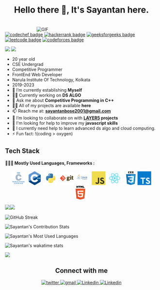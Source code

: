 ### <h1 align="center">Hello there 👋, It's Sayantan here. <h1>
<img align="right" alt="GIF" src="https://media.giphy.com/media/xUA7bdpLxQhsSQdyog/giphy.gif" width="400px" />
  
  <div></div>
  
[![codechef badge](https://img.shields.io/badge/sayantan1413-30302f?style=flat&logo=codechef)](https://www.codechef.com/users/sayantan1413)
[![hackerrank badge](https://img.shields.io/badge/sayantanbose2001-30302f?style=flat&logo=hackerrank)](https://www.hackerrank.com/sayantanbose2001)
[![geeksforgeeks badge](https://img.shields.io/badge/sayantanbose2001-30302f?style=flat&logo=geeksforgeeks)](https://auth.geeksforgeeks.org/user/sayantanbose2001/practice)
[![leetcode badge](https://img.shields.io/badge/sayantanbose2001-30302f?style=flat&logo=leetcode)](https://leetcode.com/sayantanbose2001)
[![codeforces badge](https://img.shields.io/badge/sayantanbose2001-30302f?style=flat&logo=codeforces)](https://codeforces.com/profile/sayantan2001)

![](https://visitor-badge.glitch.me/badge?page_id=sayantan1413.sayantan1413)
![](https://img.shields.io/static/v1?label=From%20Hello%20World%20I%27ve%20Written&message=4235679%20lines%20of%20code&color=green)


- 20 year old
- CSE Undergrad
- Competitive Programmer
- FrontEnd Web Developer
- Narula Institute Of Technology, Kolkata
- 2019-2023
- 🌱 I’m currently establishing **Myself**
- 👨‍💻 Currently working on **DS ALGO**
- 💬 Ask me about **Competitive Programming in C++**
- 👨‍💻 All of my projects are available **here**
- 📫 Reach me at: **sayantanbose2001@gmail.com**
- 👯 I’m looking to collaborate on with **[LAYER5](https://github.com/layer5io) projects**
- 🤔 I'm looking for help to improve my **javascript skills**
- 🔭 I currently need help to learn advanced ds algo and cloud computing.
- ⚡ Fun fact: !(coding > oxygen)

## Tech Stack
#### 👨🏻‍💻 Mostly Used Languages, Frameworks :
<p align="center">
<img height="45" src="https://raw.githubusercontent.com/github/explore/80688e429a7d4ef2fca1e82350fe8e3517d3494d/topics/c/c.png">&nbsp;&nbsp;<img height="45" src="https://raw.githubusercontent.com/github/explore/80688e429a7d4ef2fca1e82350fe8e3517d3494d/topics/cpp/cpp.png">&nbsp;&nbsp;<img height="45" src="https://raw.githubusercontent.com/github/explore/80688e429a7d4ef2fca1e82350fe8e3517d3494d/topics/python/python.png">&nbsp;&nbsp;<img height="45"
src="https://raw.githubusercontent.com/github/explore/80688e429a7d4ef2fca1e82350fe8e3517d3494d/topics/git/git.png">&nbsp;&nbsp;<img height="45"
src="https://raw.githubusercontent.com/github/explore/80688e429a7d4ef2fca1e82350fe8e3517d3494d/topics/java/java.png">&nbsp;&nbsp;<img height="45"                                                                                                                               src="https://raw.githubusercontent.com/github/explore/80688e429a7d4ef2fca1e82350fe8e3517d3494d/topics/javascript/javascript.png">&nbsp;&nbsp;<img height="45" src="https://raw.githubusercontent.com/github/explore/80688e429a7d4ef2fca1e82350fe8e3517d3494d/topics/react/react.png">&nbsp;&nbsp;<img height="45" src="https://raw.githubusercontent.com/github/explore/80688e429a7d4ef2fca1e82350fe8e3517d3494d/topics/css/css.png"><img height="45" 
src="https://raw.githubusercontent.com/github/explore/80688e429a7d4ef2fca1e82350fe8e3517d3494d/topics/typescript/typescript.png"><img height="45"
src="https://raw.githubusercontent.com/github/explore/80688e429a7d4ef2fca1e82350fe8e3517d3494d/topics/html/html.png">&nbsp;&nbsp;
</p>

<img src="https://github-profile-trophy.vercel.app/?username=sayantan1413&theme=onedark&column=3&margin-w=15&margin-h=15">

<img align="left" src="https://github-readme-stats.vercel.app/api?username=sayantan1413&count_private=true&hide_border=false&show_icons=true&theme=dark" />

![GitHub Streak](https://github-readme-streak-stats.herokuapp.com/?user=sayantan1413&theme=tokyonight)

![Sayantan's Contribution Stats](https://github-contribution-stats.vercel.app/api/?username=sayantan1413)
  
![Sayantan's Most Used Languages](https://github-readme-stats.vercel.app/api/top-langs/?username=sayantan1413&theme=great-gatsby&layout=compact)

![Sayantan's wakatime stats](https://github-readme-stats.vercel.app/api/wakatime?username=sayantan1413)

<img src="https://activity-graph.herokuapp.com/graph?username=sayantan1413&bg_color=1F222E&color=F8D866&line=F85D7F&point=FFFFFF&hide_border=false" />

<h2 align="center" >Connect with me</h2>
<div align="center">
<a href="https://twitter.com/sayanta33163352" target="_blank">
<img src=https://img.shields.io/badge/twitter-%2300acee.svg?&style=for-the-badge&logo=twitter&logoColor=white alt=twitter style="margin-bottom: 5px;" />
</a>
<a href="mailto:sayantanbose2001@gmail.com?hl=en" target="_blank">
<img src=https://img.shields.io/badge/gmail-%23DC493C.svg?&style=for-the-badge&logo=gmail&logoColor=white alt=gmail style="margin-bottom: 5px;" />
</a> 
<a href="https://www.linkedin.com/in/sayantan-bose-14134a1a6/" target="_blank">
<img src=https://img.shields.io/badge/linkedin-%231E77B5.svg?&style=for-the-badge&logo=linkedin&logoColor=white alt=Linkedin style="margin-bottom: 5px;" />
</a>
<a href="https://github.com/sayantan1413" target="_blank">
<img src=https://img.shields.io/badge/github-%C0C0C0.svg?&style=for-the-badge&logo=github&logoColor=white alt=Linkedin style="margin-bottom: 5px;" />
</a>
</div>
